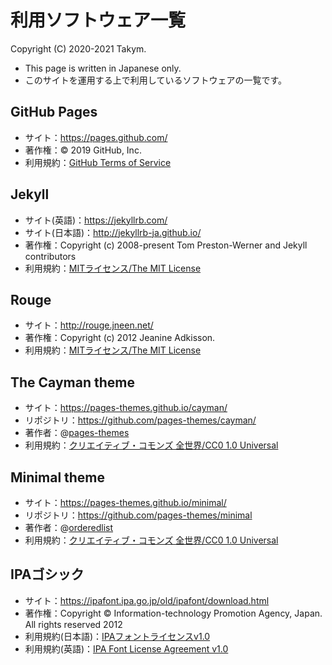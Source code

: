 # 利用ソフトウェア一覧
Copyright (C) 2020-2021 Takym.

* This page is written in Japanese only.
* このサイトを運用する上で利用しているソフトウェアの一覧です。

## GitHub Pages
- サイト：<https://pages.github.com/>
- 著作権：&copy; 2019 GitHub, Inc.
- 利用規約：[GitHub Terms of Service](https://help.github.com/en/articles/github-terms-of-service)

## Jekyll
- サイト(英語)：<https://jekyllrb.com/>
- サイト(日本語)：<http://jekyllrb-ja.github.io/>
- 著作権：Copyright (c) 2008-present Tom Preston-Werner and Jekyll contributors
- 利用規約：[MITライセンス/The MIT License](https://github.com/jekyll/jekyll/blob/master/LICENSE)

## Rouge
- サイト：<http://rouge.jneen.net/>
- 著作権：Copyright (c) 2012 Jeanine Adkisson.
- 利用規約：[MITライセンス/The MIT License](https://github.com/rouge-ruby/rouge/blob/master/LICENSE)

## The Cayman theme
- サイト：<https://pages-themes.github.io/cayman/>
- リポジトリ：<https://github.com/pages-themes/cayman/>
- 著作者：@[pages-themes](https://github.com/pages-themes)
- 利用規約：[クリエイティブ・コモンズ 全世界/CC0 1.0 Universal](https://github.com/pages-themes/cayman/blob/master/LICENSE)

## Minimal theme
- サイト：<https://pages-themes.github.io/minimal/>
- リポジトリ：<https://github.com/pages-themes/minimal>
- 著作者：@[orderedlist](https://github.com/orderedlist)
- 利用規約：[クリエイティブ・コモンズ 全世界/CC0 1.0 Universal](https://github.com/pages-themes/minimal/blob/master/LICENSE)

## IPAゴシック
- サイト：<https://ipafont.ipa.go.jp/old/ipafont/download.html>
- 著作権：Copyright &copy; Information-technology Promotion Agency, Japan. All rights reserved 2012
- 利用規約(日本語)：[IPAフォントライセンスv1.0](https://ipafont.ipa.go.jp/old/ipafont/download.html#jp)
- 利用規約(英語)：[IPA Font License Agreement v1.0](https://ipafont.ipa.go.jp/old/ipafont/download.html#en)
